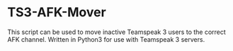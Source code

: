 # TS3-AFK-Mover
This script can be used to move inactive Teamspeak 3 users to the correct AFK channel.
Written in Python3 for use with Teamspeak 3 servers.
